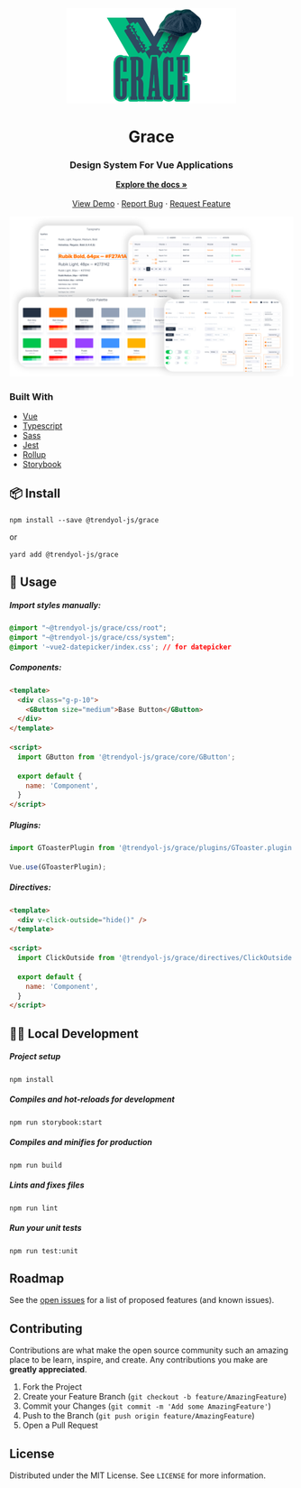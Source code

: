 <p align="center">
  <img width="300" src="./assets/grace-logo.png" alt="logo of grace repository">
</p>

<div align="center">
    <h1>Grace</h1>
    <h3>Design System For Vue Applications</h3>
    <p align="center">
    <a href="https://trendyol.github.io/grace/"><strong>Explore the docs »</strong></a>
    <br />
    <br />
    <a href="https://trendyol.github.io/grace/">View Demo</a>
    ·
    <a href="https://github.com/Trendyol/grace/issues">Report Bug</a>
    ·
    <a href="https://github.com/Trendyol/grace/issues">Request Feature</a>
  </p>
</div>

<p align="center">
  <img src="./assets/grace-components.png" alt="components of grace repository">
</p>

### Built With

* [Vue](https://vuejs.org/)
* [Typescript](https://www.typescriptlang.org/)
* [Sass](https://sass-lang.com/)
* [Jest](https://jestjs.io/m)
* [Rollup](https://rollupjs.org/)
* [Storybook](https://storybook.js.org/)

## 📦 Install
```
npm install --save @trendyol-js/grace
```
or

```
yard add @trendyol-js/grace
```

## 🔨 Usage
##### Import styles manually:
```css
@import "~@trendyol-js/grace/css/root";
@import "~@trendyol-js/grace/css/system";
@import '~vue2-datepicker/index.css'; // for datepicker
```

##### Components:
```html
<template>
  <div class="g-p-10">
    <GButton size="medium">Base Button</GButton>
  </div>
</template>

<script>
  import GButton from '@trendyol-js/grace/core/GButton';
  
  export default {
    name: 'Component',
  }
</script>
```

##### Plugins:
```js
import GToasterPlugin from '@trendyol-js/grace/plugins/GToaster.plugin';

Vue.use(GToasterPlugin);
```

##### Directives:
```html
<template>
  <div v-click-outside="hide()" />
</template>

<script>
  import ClickOutside from '@trendyol-js/grace/directives/ClickOutside';
  
  export default {
    name: 'Component',
  }
</script>
```

## 👨‍💻 Local Development

##### Project setup
```
npm install
```

##### Compiles and hot-reloads for development
```
npm run storybook:start
```

##### Compiles and minifies for production
```
npm run build
```

##### Lints and fixes files
```
npm run lint
```

##### Run your unit tests
```
npm run test:unit
```

<!-- ROADMAP -->
## Roadmap

See the [open issues](https://github.com/othneildrew/Best-README-Template/issues) for a list of proposed features (and known issues).



<!-- CONTRIBUTING -->
## Contributing

Contributions are what make the open source community such an amazing place to be learn, inspire, and create. Any contributions you make are **greatly appreciated**.

1. Fork the Project
2. Create your Feature Branch (`git checkout -b feature/AmazingFeature`)
3. Commit your Changes (`git commit -m 'Add some AmazingFeature'`)
4. Push to the Branch (`git push origin feature/AmazingFeature`)
5. Open a Pull Request

## License

Distributed under the MIT License. See `LICENSE` for more information.
